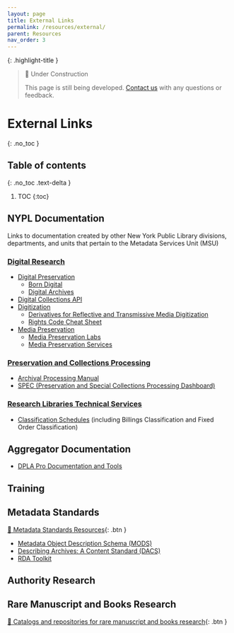 ```yaml
---
layout: page
title: External Links
permalink: /resources/external/
parent: Resources
nav_order: 3
---
```


{: .highlight-title }
> 🚧 Under Construction
>
> This page is still being developed. [Contact us](/metadata-documentation/contact/) with any questions or feedback.

# External Links
{: .no_toc }

## Table of contents
{: .no_toc .text-delta }

1. TOC
{:toc}

## NYPL Documentation
Links to documentation created by other New York Public Library divisions, departments, and units that pertain to the Metadata Services Unit (MSU)

### [Digital Research](https://lair.nypl.org/-/departments/library-sites-and-services/research-libraries/digital-research-division)
- [Digital Preservation](https://nypl.github.io/digpres/)
    - [Born Digital](https://nypl.github.io/born-digital-docs/)
    - [Digital Archives](https://nypl.github.io/digarch/)
- [Digital Collections API](https://api.repo.nypl.org/)
- [Digitization](https://confluence.nypl.org/display/DIG/Digitization)
    - [Derivatives for Reflective and Transmissive Media Digitization](https://confluence.nypl.org/display/DIG/Derivatives+for+Reflective+and+Transmissive+Media+Digitization)
    - [Rights Code Cheat Sheet](https://confluence.nypl.org/display/DIG/Rights+Codes+Cheat+Sheet)
- [Media Preservation](https://nypl.github.io/ami-preservation/)
    - [Media Preservation Labs](https://nypl.github.io/ami-preservation/pages/amiLabs/ami-labs.html)
    - [Media Preservation Services](https://nypl.github.io/ami-preservation/pages/mps/mps-about.html)

### [Preservation and Collections Processing](https://sites.google.com/nypl.org/specialcollections/home)
 - [Archival Processing Manual](https://sites.google.com/nypl.org/specialcollections/special-collections-processing/archival-processing/processing-manual)
- [SPEC (Preservation and Special Collections Processing Dashboard)](https://sites.google.com/nypl.org/specialcollections/spec)

### [Research Libraries Technical Services](https://sites.google.com/a/bookops.org/nypl-rl-tech-services/rl-technical-services)
- [Classification Schedules](https://sites.google.com/a/bookops.org/nypl-rl-tech-services/rl-technical-services/rl-classification-schedules) (including Billings Classification and Fixed Order Classification)

## Aggregator Documentation
* [DPLA Pro Documentation and Tools](https://pro.dp.la/hubs/documentation)

## Training

## Metadata Standards

[📄 Metadata Standards Resources](https://docs.google.com/document/d/1yS2UnkDJprdAdbgHUGoGSDWKoUgO2-REK3qRjhx85fY/edit){: .btn }

* [Metadata Object Description Schema (MODS)](https://www.loc.gov/standards/mods/)
* [Describing Archives: A Content Standard (DACS)](https://saa-ts-dacs.github.io/)
* [RDA Toolkit](https://access.rdatoolkit.org/)

## Authority Research

## Rare Manuscript and Books Research

[📄 Catalogs and repositories for rare manuscript and books research](https://docs.google.com/document/d/1PqU9uWoniJ6LCo9sF6e54RfaNxBMqdwLSmm4ToGBdwM/edit){: .btn }
